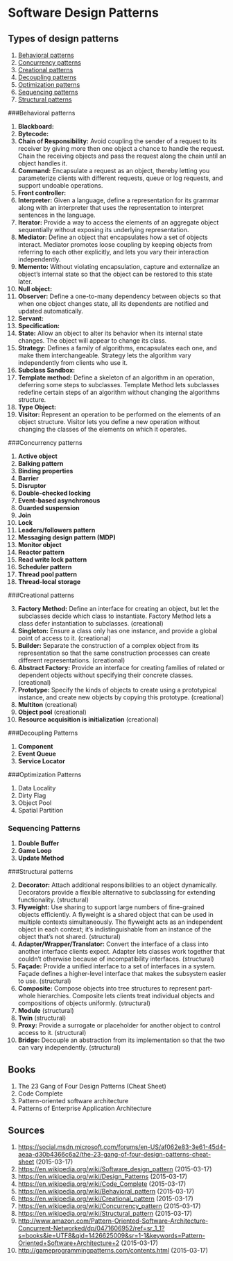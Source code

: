 # Software Design Patterns

## Types of design patterns
1. [Behavioral patterns](#behavioral-patterns)
2. [Concurrency patterns](#concurrency-patterns)
3. [Creational patterns](#creational-patterns)
4. [Decoupling patterns](#decoupling-patterns)
5. [Optimization patterns](#optimization-patterns)
6. [Sequencing patterns](#sequencing-patterns)
7. [Structural patterns](#structural-patterns)

###Behavioral patterns
1. **Blackboard:**
2. **Bytecode:**
3. **Chain of Responsibility:**
Avoid coupling the sender of a request to its receiver by giving more then one object a chance to handle the request. Chain the receiving objects and pass the request along the chain until an object handles it.
4. **Command:**
Encapsulate a request as an object, thereby letting you parameterize clients with different requests, queue or log requests, and support undoable operations.
5. **Front controller:**
6. **Interpreter:**
Given a language, define a representation for its grammar along with an interpreter that uses the representation to interpret sentences in the language.
7. **Iterator:**
Provide a way to access the elements of an aggregate object sequentially without exposing its underlying representation.
8. **Mediator:**
Define an object that encapsulates how a set of objects interact. Mediator promotes loose coupling by keeping objects from referring to each other explicitly, and lets you vary their interaction independently.
9. **Memento:**
Without violating encapsulation, capture and externalize an object’s internal state so that the object can be restored to this state later.
10. **Null object:**
11. **Observer:**
Define a one-to-many dependency between objects so that when one object changes state, all its dependents are notified and updated automatically.
12. **Servant:**
13. **Specification:**
15. **State:**
Allow an object to alter its behavior when its internal state changes. The object will appear to change its class.
15. **Strategy:**
Defines a family of algorithms, encapsulates each one, and make them interchangeable. Strategy lets the algorithm vary independently from clients who use it.
16. **Subclass Sandbox:**
17. **Template method:**
Define a skeleton of an algorithm in an operation, deferring some steps to subclasses. Template Method lets subclasses redefine certain steps of an algorithm without changing the algorithms structure.
18. **Type Object:**
19. **Visitor:**
Represent an operation to be performed on the elements of an object structure. Visitor lets you define a new operation without changing the classes of the elements on which it operates.

###Concurrency patterns
1. **Active object**
2. **Balking pattern**
3. **Binding properties**
3. **Barrier**
4. **Disruptor**
5. **Double-checked locking**
5. **Event-based asynchronous**
6. **Guarded suspension**
6. **Join**
6. **Lock**
7. **Leaders/followers pattern**
7. **Messaging design pattern (MDP)**
8. **Monitor object**
9. **Reactor pattern** 
10. **Read write lock pattern**
11. **Scheduler pattern**
12. **Thread pool pattern**
13. **Thread-local storage**

###Creational patterns

3. **Factory Method:**
Define an interface for creating an object, but let the subclasses decide which class to instantiate. Factory Method lets a class defer instantiation to subclasses. (creational)
6. **Singleton:**
Ensure a class only has one instance, and provide a global point of access to it. (creational)
11. **Builder:**
Separate the construction of a complex object from its representation so that the same construction processes can create different representations. (creational)
18. **Abstract Factory:**
Provide an interface for creating families of related or dependent objects without specifying their concrete classes. (creational)
22. **Prototype:**
Specify the kinds of objects to create using a prototypical instance, and create new objects by copying this prototype. (creational)
1. **Multiton** (creational)
2. **Object pool** (creational)
3. **Resource acquisition is initialization** (creational)

###Decoupling Patterns
1. **Component**
2. **Event Queue**
3. **Service Locator**

###Optimization Patterns
1. Data Locality
2. Dirty Flag
3. Object Pool
4. Spatial Partition

### Sequencing Patterns
1. **Double Buffer**
2. **Game Loop**
3. **Update Method**

###Structural patterns

2. **Decorator:**
Attach additional responsibilities to an object dynamically. Decorators provide a flexible alternative to subclassing for extending functionality. (structural)
7. **Flyweight:**
Use sharing to support large numbers of fine-grained objects efficiently. A flyweight is a shared object that can be used in multiple contexts simultaneously. The flyweight acts as an independent object in each context; it’s indistinguishable from an instance of the object that’s not shared. (structural)
8. **Adapter/Wrapper/Translator:**
Convert the interface of a class into another interface clients expect. Adapter lets classes work together that couldn’t otherwise because of incompatibility interfaces. (structural)
9. **Façade:**
Provide a unified interface to a set of interfaces in a system. Façade defines a higher-level interface that makes the subsystem easier to use. (structural)
13. **Composite:**
Compose objects into tree structures to represent part-whole hierarchies. Composite lets clients treat individual objects and compositions of objects uniformly. (structural)
4. **Module** (structural)
5. **Twin** (structural)
17. **Proxy:**
Provide a surrogate or placeholder for another object to control access to it. (structural)
19. **Bridge:**
Decouple an abstraction from its implementation so that the two can vary independently. (structural)

## Books
1. The 23 Gang of Four Design Patterns (Cheat Sheet)
2. Code Complete
3. Pattern-oriented software architecture 
4. Patterns of Enterprise Application Architecture

## Sources
1. https://social.msdn.microsoft.com/forums/en-US/af062e83-3e61-45d4-aeaa-d30b4366c6a2/the-23-gang-of-four-design-patterns-cheat-sheet  (2015-03-17)
2. https://en.wikipedia.org/wiki/Software_design_pattern (2015-03-17)
3. https://en.wikipedia.org/wiki/Design_Patterns (2015-03-17)
4. https://en.wikipedia.org/wiki/Code_Complete (2015-03-17)
5. https://en.wikipedia.org/wiki/Behavioral_pattern (2015-03-17)
6. https://en.wikipedia.org/wiki/Creational_pattern (2015-03-17)
7. https://en.wikipedia.org/wiki/Concurrency_pattern (2015-03-17)
8. https://en.wikipedia.org/wiki/Structural_pattern (2015-03-17)
9. http://www.amazon.com/Pattern-Oriented-Software-Architecture-Concurrent-Networked/dp/0471606952/ref=sr_1_1?s=books&ie=UTF8&qid=1426625009&sr=1-1&keywords=Pattern-Oriented+Software+Architecture+2 (2015-03-17)
10. http://gameprogrammingpatterns.com/contents.html (2015-03-17)
